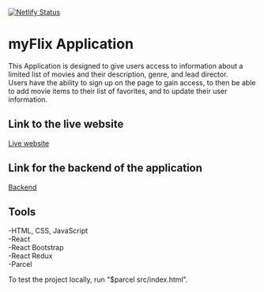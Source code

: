 [![Netlify Status](https://api.netlify.com/api/v1/badges/14a192d5-bb14-48a8-9274-7ed142bf65f1/deploy-status)](https://app.netlify.com/sites/myflix-movie-project/deploys)
# myFlix Application

This Application is designed to give users access to information about a limited list of movies and their description, genre, and lead director. <br />
Users have the ability to sign up on the page to gain access, to then be able to add movie items to their list of favorites, and to update their user information.

## Link to the live website
<a href="https://myflix-movie-project.netlify.app/" target="_blank">Live website</a>

## Link for the backend of the application
<a href="https://github.com/KupferJ/movie_api" target="_blank">Backend</a>

## Tools
-HTML, CSS, JavaScript <br />
-React <br />
-React Bootstrap <br />
-React Redux <br />
-Parcel <br />




To test the project locally, run "$parcel src/index.html".